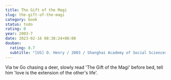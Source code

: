 ```yaml
---
title: The Gift of the Magi
slug: the-gift-of-the-magi
category: book
status: todo
rating: 0
year: 2003-7
date: 2023-02-16 08:38:24+08:00
douban:
  rating: 8.7
  subtitle: "[US] O. Henry / 2003 / Shanghai Academy of Social Sciences Press"
---
```


Via tw Go chasing a deer, slowly read 'The Gift of the Magi' before bed, tell him 'love is the extension of the other's life'.
